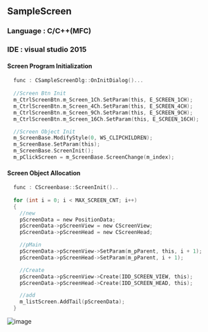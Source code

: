 ## SampleScreen 

### Language : C/C++(MFC)  
### IDE : visual studio 2015

#### Screen Program Initialization

```C
  func : CSampleScreenDlg::OnInitDialog()...
  
  //Screen Btn Init
  m_CtrlScreenBtn.m_Screen_1Ch.SetParam(this, E_SCREEN_1CH);
  m_CtrlScreenBtn.m_Screen_4Ch.SetParam(this, E_SCREEN_4CH);
  m_CtrlScreenBtn.m_Screen_9Ch.SetParam(this, E_SCREEN_9CH);
  m_CtrlScreenBtn.m_Screen_16Ch.SetParam(this, E_SCREEN_16CH);

  //Screen Object Init
  m_ScreenBase.ModifyStyle(0, WS_CLIPCHILDREN);
  m_ScreenBase.SetParam(this);
  m_ScreenBase.ScreenInit();
  m_pClickScreen = m_ScreenBase.ScreenChange(m_index);
```

####   Screen Object Allocation
```C
  func : CScreenbase::ScreenInit()..
  
  for (int i = 0; i < MAX_SCREEN_CNT; i++)
  {
    //new
    pScreenData = new PositionData;
    pScreenData->pScreenView = new CScreenView;
    pScreenData->pScreenHead = new CScreenHead;

    //pMain
    pScreenData->pScreenView->SetParam(m_pParent, this, i + 1);
    pScreenData->pScreenHead->SetParam(m_pParent, i + 1);

    //Create
    pScreenData->pScreenView->Create(IDD_SCREEN_VIEW, this);
    pScreenData->pScreenHead->Create(IDD_SCREEN_HEAD, this);

    //add
    m_listScreen.AddTail(pScreenData);
  }
```
![image](https://user-images.githubusercontent.com/52806386/98004510-60bb8700-1e33-11eb-8972-a346faf7f66b.png)
